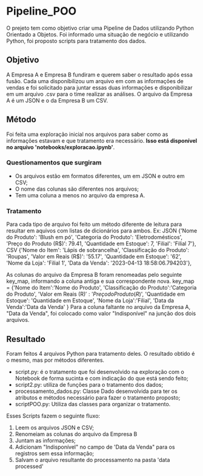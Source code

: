 # Pipeline_POO
O prejeto tem como objetivo criar uma Pipeline de Dados utilizando Python Orientado a Objetos. Foi informado uma situação de negócio e utilizando Python, foi proposto scripts para tratamento dos dados.

## Objetivo
A Empresa A e Empresa B fundiram e querem saber o resultado após essa fusão. Cada uma disponibilizou um arquivo em com as informações de vendas e foi solicitado para juntar essas duas informações e disponibilizar em um arquivo .csv para o time realizar as análises.
O arquivo da Empresa A é um JSON e o da Empresa B um CSV.

## Método
Foi feita uma exploração inicial nos arquivos para saber como as informações estavam e que tratamento era necessário. **Isso está disponível no arquivo 'notebooks/exploracao.ipynb'**.
### Questionamentos que surgiram
- Os arquivos estão em formatos diferentes, um em JSON e outro em CSV;
- O nome das colunas são diferentes nos arquivos;
- Tem uma coluna a menos no arquivo da empresa A.
### Tratamento
Para cada tipo de arquivo foi feito um método diferente de leitura para resultar em aquivos com listas de dicionários para ambos.
Ex: JSON
  {'Nome do Produto': 'Blush em pó',
  'Categoria do Produto': 'Eletrodomésticos',
  'Preço do Produto (R$)': 79.41,
  'Quantidade em Estoque': 7,
  'Filial': 'Filial 7'},
  CSV
  {'Nome do Item': 'Lápis de sobrancelha',
  'Classificação do Produto': 'Roupas',
  'Valor em Reais (R$)': '55.17',
  'Quantidade em Estoque': '62',
  'Nome da Loja': 'Filial 1',
  'Data da Venda': '2023-04-13 18:58:06.794203'},
  
As colunas do arquivo da Empresa B foram renomeadas pelo seguinte key_map, informando a coluna antiga e sua correspondente nova.
key_map = {'Nome do Item':'Nome do Produto', 
           'Classificação do Produto':'Categoria do Produto', 
           'Valor em Reais (R$)': 'Preço do Produto (R$)',
           'Quantidade em Estoque': 'Quantidade em Estoque',
           'Nome da Loja':'Filial',
           'Data da Venda':'Data da Venda'
           }
Para a coluna faltante no arquivo da Empresa A, "Data da Venda", foi colocado como valor "Indisponível" na junção dos dois arquivos.

## Resultado
Foram feitos 4 arquivos Python para tratamento deles. O resultado obtido é o mesmo, mas por métodos diferentes.
- script.py: é o tratamento que foi desenvolvido na exploração com o Notebook de forma sucinta e com indicação do que está sendo feito;
- script2.py: utiliza de funções para o tratamento dos dados;
- processamento_dados.py: Classe Dado desenvolvida para ter os atributos e métodos necessário para fazer o tratamento proposto;
- scriptPOO.py: Utiliza das classes para organizar o tratamento.

Esses Scripts fazem o seguinte fluxo:
1. Leem os arquivos JSON e CSV;
2. Renomeiam as colunas do arquivo da Empresa B
3. Juntam as informações;
4. Adicionam "Indisponível" no campo de 'Data da Venda" para os registros sem essa informação;
5. Salvam o arquivo resultante do processamento na pasta 'data processed'
